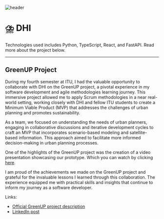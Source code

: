 ![header](/images/greenup.png)

# ⛈️ DHI

Technologies used includes Python, TypeScript, React, and FastAPI. Read more about the project below.

---

## GreenUP Project

During my fourth semester at ITU, I had the valuable opportunity to collaborate with DHI on the GreenUP project, a pivotal experience in my software development and agile methodologies learning journey. This immersive project allowed me to apply Scrum methodologies in a near real-world setting, working closely with DHI and fellow ITU students to create a Minimum Viable Product (MVP) that addresses the challenges of urban planning and promotes sustainability.

As a team, we focused on understanding the needs of urban planners, engaging in collaborative discussions and iterative development cycles to craft an MVP that incorporates scenario-based modeling and satellite-based information. This approach aimed to facilitate more informed decision-making in urban planning processes.

One of the highlights of the GreenUP project was the creation of a video presentation showcasing our prototype. Which you can watch by clicking [here](https://www.youtube.com/watch?v=eoQ5T-fo3Qc).

I am proud of the achievements we made on the GreenUP project and grateful for the invaluable lessons I learned through this collaboration. The experience equipped me with practical skills and insights that continue to inform my journey as a software developer.

Links:

- [Official GreenUP project description](https://eo.dhigroup.com/greenup/)
- [LinkedIn post](https://www.linkedin.com/feed/update/urn:li:activity:7089530977546297345/)